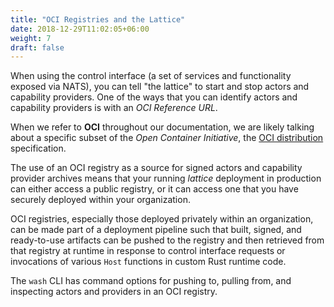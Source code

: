 ```yaml
---
title: "OCI Registries and the Lattice"
date: 2018-12-29T11:02:05+06:00
weight: 7
draft: false
---
```


When using the control interface (a set of services and functionality exposed via NATS), you can tell "the lattice" to start and stop actors and capability providers. One of the ways that you can identify actors and capability providers is with an _OCI Reference URL_.

When we refer to **OCI** throughout our documentation, we are likely talking about a specific subset of the _Open Container Initiative_, the [OCI distribution](https://github.com/opencontainers/distribution-spec) specification.

The use of an OCI registry as a source for signed actors and capability provider archives means that your running _lattice_ deployment in production can either access a public registry, or it can access one that you have securely deployed within your organization.

OCI registries, especially those deployed privately within an organization, can be made part of a deployment pipeline such that built, signed, and ready-to-use artifacts can be pushed to the registry and then retrieved from that registry at runtime in response to control interface requests or invocations of various `Host` functions in custom Rust runtime code.

The `wash` CLI has command options for pushing to, pulling from, and inspecting actors and providers in an OCI registry. 
